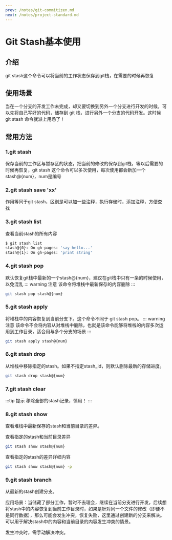 ```yaml
---
prev: /notes/git-commitizen.md
next: /notes/project-standard.md
---
```

# Git Stash基本使用

## 介绍
git stash这个命令可以将当前的工作状态保存到git栈，在需要的时候再恢复

## 使用场景
当在一个分支的开发工作未完成，却又要切换到另外一个分支进行开发的时候，可以先将自己写好的代码，储存到 git 栈，进行另外一个分支的代码开发。这时候 git stash 命令就派上用场了！

## 常用方法
### 1.git stash
保存当前的工作区与暂存区的状态，把当前的修改的保存到git栈，等以后需要的时候再恢复，git stash 这个命令可以多次使用，每次使用都会新加一个stash@{num}，num是编号
### 2.git stash save 'xx'
作⽤等同于git stash，区别是可以加⼀些注释，执⾏存储时，添加注释，⽅便查找
### 3.git stash list
查看当前stash的所有内容
```bash
$ git stash list
stash@{0}: On gh-pages: 'say hello...'
stash@{1}: On gh-pages: 'print string'
```
### 4.git stash pop
默认恢复git栈中最新的一个stash@{num}，建议在git栈中只有一条的时候使用，以免混乱
::: warning 注意
该命令将堆栈中最新保存的内容删除
:::
```sh
git stash pop stash@{num}
```
### 5.git stash apply
将堆栈中的内容恢复到当前分支下。这个命令不同于 git stash pop。
::: warning 注意
该命令不会将内容从对堆栈中删除，也就是该命令能够将堆栈的内容多次运用到工作目录，适合用与多个分支的场景
:::
```sh
git stash apply stash@{num}
```
### 6.git stash drop
从堆栈中移除指定的stash。如果不指定stash_id，则默认删除最新的存储进度。
```sh
git stash drop stash@{num}
```
### 7.git stash clear
:::tip 提示
移除全部的stash记录，慎用！
:::
### 8.git stash show
查看堆栈中最新保存的stash和当前目录的差异。

查看指定的stash和当前目录差异
```sh
git stash show stash@{num}
```
查看指定的stash的差异详细内容
```sh
git stash show stash@{num} -p
```
### 9.git stash branch
从最新的stash创建分支。

应用场景：当储藏了部分工作，暂时不去理会，继续在当前分支进行开发，后续想将stash中的内容恢复到当前工作目录时，如果是针对同一个文件的修改（即便不是同行数据），那么可能会发生冲突，恢复失败，这里通过创建新的分支来解决。可以用于解决stash中的内容和当前目录的内容发生冲突的情景。

发生冲突时，需手动解决冲突。
